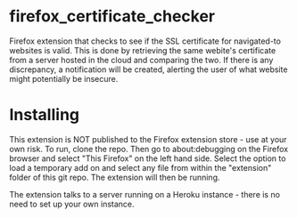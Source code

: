 # firefox_certificate_checker
Firefox extension that checks to see if the SSL certificate for navigated-to websites is valid. This is done by retrieving the same webite's certificate from a server hosted in the cloud and comparing the two. If there is any discrepancy, a notification will be created, alerting the user of what website might potentially be insecure.

# Installing
This extension is NOT published to the Firefox extension store - use at your own risk. To run, clone the repo. Then go to about:debugging on the Firefox browser and select "This Firefox" on the left hand side. Select the option to load a temporary add on and select any file from within the "extension" folder of this git repo. The extension will then be running.

The extension talks to a server running on a Heroku instance - there is no need to set up your own instance.
